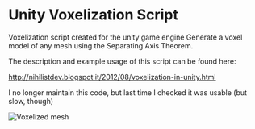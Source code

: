 Unity Voxelization Script
===========

Voxelization script created for the unity game engine 
Generate a voxel model of any mesh using the Separating Axis Theorem. 

The description and example usage of this script can be found here:

http://nihilistdev.blogspot.it/2012/08/voxelization-in-unity.html

I no longer maintain this code, but last time I checked it was usable (but slow, though) 


![Voxelized mesh](http://1.bp.blogspot.com/-8U6OSER1xMw/UD46n8wx7VI/AAAAAAAAAI8/-j_jVcP9WSQ/s1600/test2.png)
